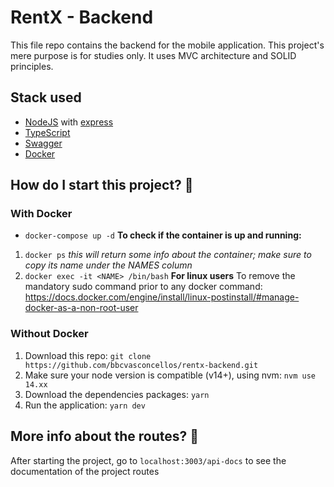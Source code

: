 # RentX - Backend
This file repo contains the backend for the mobile application. This project's mere purpose is for studies only. 
It uses MVC architecture and SOLID principles.

## Stack used
- [NodeJS](https://nodejs.org/en/) with [express](https://expressjs.com/)
- [TypeScript](https://www.typescriptlang.org/)
- [Swagger](https://swagger.io/)
- [Docker](https://docs.docker.com/)

## How do I start this project? 🤔
### With Docker
- `docker-compose up -d`
**To check if the container is up and running:**
1. `docker ps` *this will return some info about the container; make sure to copy its name under the NAMES column*
2. `docker exec -it <NAME> /bin/bash`
**For linux users**
To remove the mandatory sudo command prior to any docker command: https://docs.docker.com/engine/install/linux-postinstall/#manage-docker-as-a-non-root-user

### Without Docker
1. Download this repo: `git clone https://github.com/bbcvasconcellos/rentx-backend.git`
2. Make sure your node version is compatible (v14+), using nvm: `nvm use 14.xx`
3. Download the dependencies packages: `yarn`
4. Run the application: `yarn dev`

## More info about the routes? 📖
After starting the project, go to `localhost:3003/api-docs` to see the documentation of the project routes 
